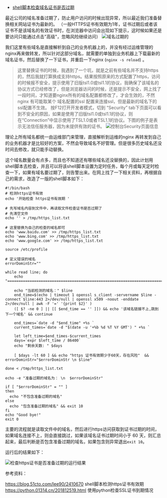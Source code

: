 - [shell脚本检查域名证书是否过期](https://www.cnblogs.com/kanlon2015/p/15864879.html)

最近公司的域名准备过期了，防止用户访问的时候出现异常，所以最近我们准备替换相关网站证书为最新的。
 （一般HTTPS证书有效期为1年，证书过期后或者该证书不是该域名的有效证书时，在浏览器中访问会出现如下提示，这时候如果还是要访问只能通过点击"高级"，忽略风险继续访问）
 ![域名过期的](https://img-blog.csdnimg.cn/3958a0b91a554226bb8b85ba3e3986e8.png)

我们这里有些域名是直接解析到自己的业务机器上的，并没有经过运维管理的nginx再来做转发，所以针对这部分域名，就需要的单独到业务机器上下载最新的域名证书，然后替换了一下证书，并重启一下nginx (`nginx -s reload`) 。

> 这里替换证书的时候，我遇到了一个坑，就是之前有些域名并不支持https的，然后我就打算换成支持https。结果按照原来的方式配置了https，访问的时候报不安全，提示使用了旧版tsl1.0或tsl1.1的协议，我确保了该域名的协议方式已经修改了，但是浏览器访问的时候，还是提示不安全，网上找了一段时间，才知道要nginx所有的域名配置都修改了，才会生效的，不然nginx 有可能取某个 域名配置的ssl 配置来连接ssl，但是最新的域名下的ssl配置不生效。
>  按F12打开开发者模式，切到 “Security”  tab下页面可以看到不安全的原因，如果是使用了旧版tsl1.0或tsl1.1的协议，则在“Connection”中显示使用了TSL1.0或者TSL1.1的协议。下图的例子是表示无法信任服务器，因为未提供有效的证书。
>  ![控制台Security页面信息](https://img-blog.csdnimg.cn/5bcdc73e65f04c1e9258ae924001803e.png)

理论上所有域名都统一由运维部门来管理，直接解析到运维的nginx 再转发到自己的业务机器才是比较好的方案，不然会导致域名不好管理。但是很多历史域名还没时间去修改，就只能手动替换。

这个域名数量会有点多，而且也不知道还有哪些域名还没替换的，因此计划用shell脚本去检查，并且可以将该shell脚本设置为定时任务，每个月或每天定时检查一下，如果有域名要过期了，则告警出来。在网上找了一下相关资料，再根据自己的需求，改造了一版的shell脚本如下：

```shell
#!/bin/bash
# 检测https证书有效
echo '开始检查 https证书有效期 '

# 先写域名内容到文件中，再读取文件检查证书是否过期了
# 先清空文件
echo '' > /tmp/https_list.txt 

# 这里替换为自己的检查的域名即可
echo 'www.baidu.com' >> /tmp/https_list.txt
echo 'www.bing.com' >> /tmp/https_list.txt
echo 'www.google.com' >> /tmp/https_list.txt

source /etc/profile

# 定义错误的域名
errorDominStr=""

while read line; do
    echo "====================================================================================="
    
    echo "当前检测的域名：" $line
    end_time=$(echo | timeout 1 openssl s_client -servername $line -connect $line:443 2>/dev/null | openssl x509 -noout -enddate 2>/dev/null | awk -F '=' '{print $2}' )
    ([ $? -ne 0 ] || [[ $end_time == '' ]]) && echo '该域名链接不上,跳到下一个域名' && continue
    
    end_times=`date -d "$end_time" +%s `
    current_times=`date -d "$(date -u '+%b %d %T %Y GMT') " +%s `
    
    let left_time=$end_times-$current_times
    days=`expr $left_time / 86400`
    echo "剩余天数: " $days
    
    [ $days -lt 60 ] && echo "https 证书有效期少于60天，存在风险"  && errorDominStr="$errorDominStr \n $line"
    
done < /tmp/https_list.txt

echo -e "准备过期的域名为： \n  $errorDominStr"

if [ "$errorDominStr" = "" ]  
then  
  echo "不包含准备过期的域名"  
else    
  echo "包含准备过期的域名" && exit 10  
fi   
echo "Good bye!"
exit 0
```

主要的流程就是读取文件中的域名，然后进行https访问获取到证书过期的时间，如果域名连接不上，则会直接跳过，如果该域名证书过期时间小于 60 天，则汇总起来，最后判断是否包含准备过期的域名，如果包含则异常退出`exit 10`。

运行后的结果如下：

![检查https证书是否准备过期的运行结果](https://img-blog.csdnimg.cn/3477af8cd0ed42f0afc5b6e721fb651e.png)

参考资料：

https://blog.51cto.com/lee90/2410670   shell脚本检测https证书有效期
 https://python.01314.cn/201812519.html  使用python检查SSL证书到期情况